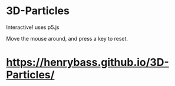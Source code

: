 # 3D-Particles
Interactive! uses p5.js

Move the mouse around, and press a key to reset. 

# https://henrybass.github.io/3D-Particles/

